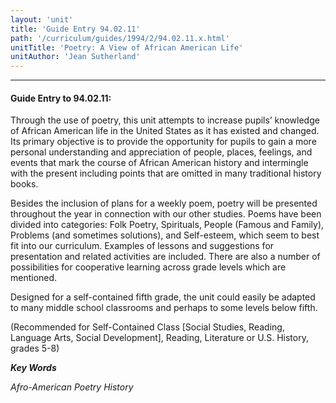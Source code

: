 ```yaml
---
layout: 'unit'
title: 'Guide Entry 94.02.11'
path: '/curriculum/guides/1994/2/94.02.11.x.html'
unitTitle: 'Poetry: A View of African American Life'
unitAuthor: 'Jean Sutherland'
---
```


<body>
<hr/>
 <h4>
  Guide Entry to 94.02.11:
 </h4>
 Through the use of poetry, this unit attempts to increase pupils’ knowledge of African American life in the United States as it has existed and changed.  Its primary objective is to provide the opportunity for pupils to gain a more personal understanding and appreciation of people, places, feelings, and events that mark the course of African American history and intermingle with the present including points that are omitted in many traditional history books.
 <p>
  Besides the inclusion of plans for a weekly poem, poetry will be presented throughout the year in connection with our other studies. Poems have been divided into categories: Folk Poetry, Spirituals, People (Famous and Family), Problems (and sometimes solutions), and Self-esteem, which seem to best fit into our curriculum. Examples of lessons and suggestions for presentation and related activities are included.  There are also a number of possibilities for cooperative learning across grade levels which are mentioned.
 </p>
 <p>
  Designed for a self-contained fifth grade, the unit could easily be adapted to many middle school classrooms and perhaps to some levels below fifth.
 </p>
 <p>
  (Recommended for Self-Contained Class [Social Studies, Reading, Language Arts, Social Development], Reading, Literature or U.S. History, grades 5-8)
 </p>
<p>
  <b>
   <i>
    Key Words
   </i>
  </b>
  <br/>
 </p>
 <p>
  <i>
   Afro-American Poetry History
  </i>
 </p>

</body>
